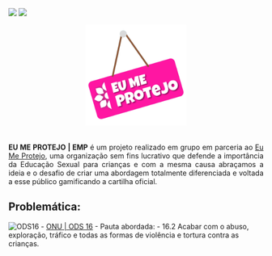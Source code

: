 [<img src="https://img.shields.io/badge/-RECODE%20pro%202020-purple">](https://www.recodepro.org.br/)
 [<img src="https://img.shields.io/badge/-Em%20desenvolvimento-yellow">](#)
 
<div align="center">
<img src ="https://github.com/Re04nan/Project-EMP/blob/master/frontend/src/assets/images/eumeprotejo.png"  width="200px"  alt="Logo Eu Me Protejo" title="logo EMP">
</div>
<br/>
<p align="justify" font-size="22px"> 
 <b>EU ME PROTEJO | EMP</b> é um projeto realizado em grupo em parceria ao <a href="https://www.eumeprotejo.com/">Eu Me Protejo</a>, 
 uma organização sem fins lucrativo que defende a importância da Educação Sexual para crianças e com a mesma causa abraçamos a ideia
 e o desafio de criar uma abordagem totalmente diferenciada e voltada a esse público gamificando a cartilha oficial. 
</>

## Problemática:

<img src="http://www.agenda2030.com.br/static/home/images/ods_icons/16.png" width="40px" alt="ODS16" title="ONU|ODS16">
- <a href="https://brasil.un.org/pt-br/sdgs/16">ONU | ODS 16</a> 
  - Pauta abordada:
    - 16.2 Acabar com o abuso, exploração, tráfico e todas as formas de violência e tortura contra as crianças.
